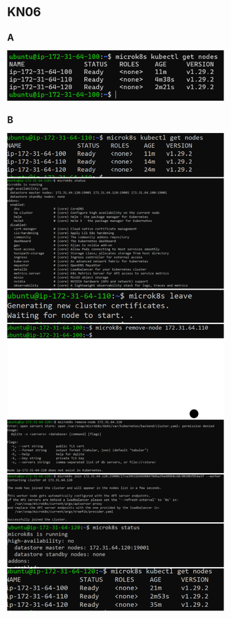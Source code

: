 # KN06
## A
  ![image](https://raw.githubusercontent.com/duyminh-nguyen/M347DuyMinhNguyenTBZ/main/KN06/1.png)<br/>

## B

  ![image](https://raw.githubusercontent.com/duyminh-nguyen/M347DuyMinhNguyenTBZ/main/KN06/2.png)<br/>
  ![image](https://raw.githubusercontent.com/duyminh-nguyen/M347DuyMinhNguyenTBZ/main/KN06/3.png)<br/>
  ![image](https://raw.githubusercontent.com/duyminh-nguyen/M347DuyMinhNguyenTBZ/main/KN06/4.png)<br/>
  ![image](https://raw.githubusercontent.com/duyminh-nguyen/M347DuyMinhNguyenTBZ/main/KN06/5.png)<br/>
  ![image](https://raw.githubusercontent.com/duyminh-nguyen/M347DuyMinhNguyenTBZ/main/KN06/6.png)<br/>
  ![image](https://raw.githubusercontent.com/duyminh-nguyen/M347DuyMinhNguyenTBZ/main/KN06/7.png)<br/>
  ![image](https://raw.githubusercontent.com/duyminh-nguyen/M347DuyMinhNguyenTBZ/main/KN06/8.png)<br/>
    ![image](https://raw.githubusercontent.com/duyminh-nguyen/M347DuyMinhNguyenTBZ/main/KN06/9.png)<br/>



